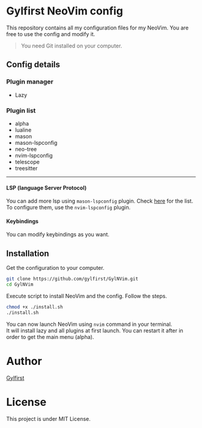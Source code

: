 # Gylfirst NeoVim config

This repository contains all my configuration files for my NeoVim. You are free to use the config and modify it.

> You need Git installed on your computer.

## Config details

### Plugin manager
- Lazy

### Plugin list
- alpha
- lualine
- mason
- mason-lspconfig
- neo-tree
- nvim-lspconfig
- telescope
- treesitter

---

#### LSP (language Server Protocol)

You can add more lsp using `mason-lspconfig` plugin. Check [here](https://github.com/williamboman/mason-lspconfig.nvim?tab=readme-ov-file#available-lsp-servers) for the list. To configure them, use the `nvim-lspconfig` plugin.

#### Keybindings

You can modify keybindings as you want.

## Installation

Get the configuration to your computer.
```bash
git clone https://github.com/gylfirst/GylNVim.git
cd GylNVim
```

Execute script to install NeoVim and the config. Follow the steps.
```bash
chmod +x ./install.sh
./install.sh
```

You can now launch NeoVim using `nvim` command in  your terminal.  
It will install lazy and all plugins at first launch. You can restart it after in order to get the main menu (alpha).

# Author
[Gylfirst](https://github.com/gylfirst)

# License
This project is under MIT License.
